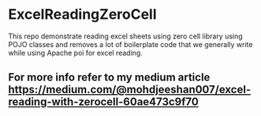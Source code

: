 # ExcelReadingZeroCell
This repo demonstrate reading excel sheets using zero cell library using POJO classes and removes a lot of boilerplate code that we generally write while using Apache poi for excel reading.

## For more info refer to my medium article https://medium.com/@mohdjeeshan007/excel-reading-with-zerocell-60ae473c9f70
